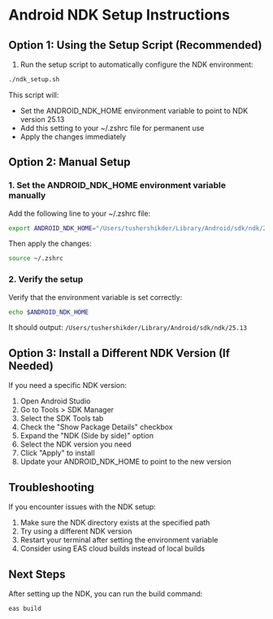 # Android NDK Setup Instructions

## Option 1: Using the Setup Script (Recommended)

1. Run the setup script to automatically configure the NDK environment:

```bash
./ndk_setup.sh
```

This script will:
- Set the ANDROID_NDK_HOME environment variable to point to NDK version 25.13
- Add this setting to your ~/.zshrc file for permanent use
- Apply the changes immediately

## Option 2: Manual Setup

### 1. Set the ANDROID_NDK_HOME environment variable manually

Add the following line to your ~/.zshrc file:

```bash
export ANDROID_NDK_HOME="/Users/tushershikder/Library/Android/sdk/ndk/25.13"
```

Then apply the changes:

```bash
source ~/.zshrc
```

### 2. Verify the setup

Verify that the environment variable is set correctly:

```bash
echo $ANDROID_NDK_HOME
```

It should output: `/Users/tushershikder/Library/Android/sdk/ndk/25.13`

## Option 3: Install a Different NDK Version (If Needed)

If you need a specific NDK version:

1. Open Android Studio
2. Go to Tools > SDK Manager
3. Select the SDK Tools tab
4. Check the "Show Package Details" checkbox
5. Expand the "NDK (Side by side)" option
6. Select the NDK version you need
7. Click "Apply" to install
8. Update your ANDROID_NDK_HOME to point to the new version

## Troubleshooting

If you encounter issues with the NDK setup:

1. Make sure the NDK directory exists at the specified path
2. Try using a different NDK version
3. Restart your terminal after setting the environment variable
4. Consider using EAS cloud builds instead of local builds

## Next Steps

After setting up the NDK, you can run the build command:

```bash
eas build
```